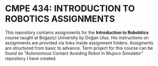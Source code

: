 # CMPE 434: INTRODUCTION TO ROBOTICS ASSIGNMENTS
This repository contains assignments for the **Introduction to Robobtics** course taught at Boğaziçi University by Doğan Ulus. His instructions on assignments are provided via links inside assignment folders. 
Assigments are structured from basic to advance. Term project for this course can be found on "Autonomous Contact Avoiding Robot in Mujoco Simulator" repository I have created. 
